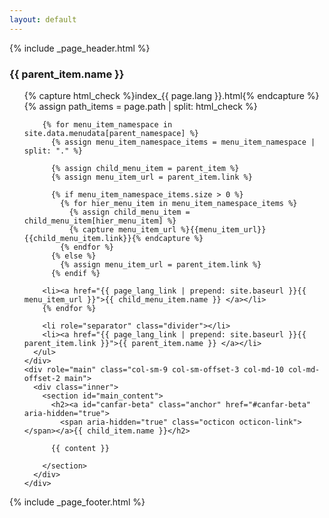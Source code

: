 ```yaml
---
layout: default
---
```


{% include _page_header.html %}

<div class="container-fluid">
  <div class="row">
    <div id="sidebar_nav" role="navigation" class="col-sm-3 col-md-2 sidebar">
      <h3>{{ parent_item.name }}</h3>
      <ul class="nav nav-sidebar">
        {% capture html_check %}index_{{ page.lang }}.html{% endcapture %}
        {% assign path_items = page.path | split: html_check %}

        {% for menu_item_namespace in site.data.menudata[parent_namespace] %}
          {% assign menu_item_namespace_items = menu_item_namespace | split: "." %}

          {% assign child_menu_item = parent_item %}
          {% assign menu_item_url = parent_item.link %}

          {% if menu_item_namespace_items.size > 0 %}
            {% for hier_menu_item in menu_item_namespace_items %}
              {% assign child_menu_item = child_menu_item[hier_menu_item] %}
              {% capture menu_item_url %}{{menu_item_url}}{{child_menu_item.link}}{% endcapture %}
            {% endfor %}
          {% else %}
            {% assign menu_item_url = parent_item.link %}
          {% endif %}

        <li><a href="{{ page_lang_link | prepend: site.baseurl }}{{ menu_item_url }}">{{ child_menu_item.name }} </a></li>
        {% endfor %}

        <li role="separator" class="divider"></li>
        <li><a href="{{ page_lang_link | prepend: site.baseurl }}{{ parent_item.link }}">{{ parent_item.name }} </a></li>
      </ul>
    </div>
    <div role="main" class="col-sm-9 col-sm-offset-3 col-md-10 col-md-offset-2 main">
      <div class="inner">
        <section id="main_content">
          <h2><a id="canfar-beta" class="anchor" href="#canfar-beta" aria-hidden="true">
            <span aria-hidden="true" class="octicon octicon-link"></span></a>{{ child_item.name }}</h2>

          {{ content }}

        </section>
      </div>
    </div>
  </div>
</div>
{% include _page_footer.html %}
